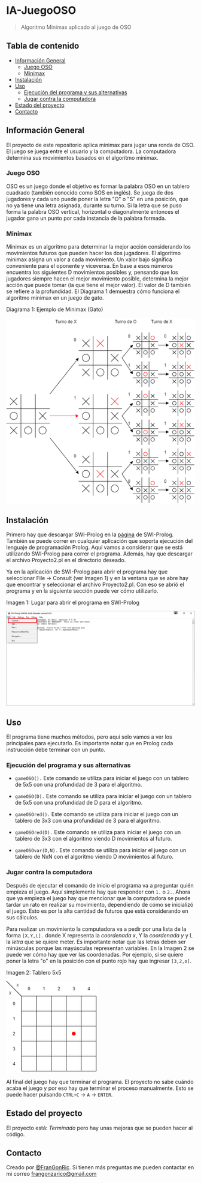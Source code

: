 # IA-JuegoOSO
 > Algoritmo Minimax aplicado al juego de OSO

## Tabla de contenido
* [Información General](#información-general)
  * [Juego OSO](#juego-oso)
  * [Minimax](#minimax)
* [Instalación](#instalación)
* [Uso](#uso)
  * [Ejecución del programa y sus alternativas](#ejecución-del-programa-y-sus-alternativas)
  * [Jugar contra la computadora](#jugar-contra-la-computadora)
* [Estado del proyecto](#estado-del-proyecto)
* [Contacto](#contacto)

## Información General
El proyecto de este repositorio aplica minimax para jugar una ronda de OSO. El juego se juega entre el usuario y la computadora. La computadora determina sus movimientos basados en el algoritmo minimax. 

### Juego OSO
OSO es un juego donde el objetivo es formar la palabra OSO en un tablero cuadrado (también conocido como SOS en inglés). Se juega de dos jugadores y cada uno puede poner la letra "O" o "S" en una posición, que no ya tiene una letra asignada, durante su turno. Si la letra que se puso forma la palabra OSO vertical, horizontal o diagonalmente entonces el jugador gana un punto por cada instancia de la palabra formada. 

### Minimax
Minimax es un algoritmo para determinar la mejor acción considerando los movimientos futuros que pueden hacer los dos jugadores. El algoritmo minimax asigna un valor a cada movimiento. Un valor bajo significa conveniente para el oponente y viceversa. En base a esos números encuentra los siguientes D movimientos posibles y, pensando que los jugadores siempre hacen el mejor movimiento posible, determina la mejor acción que puede tomar (la que tiene el mejor valor). El valor de D también se refiere a la profundidad. El Diagrama 1 demuestra cómo funciona el algoritmo minimax en un juego de gato.

Diagrama 1: Ejemplo de Minimax (Gato)

![Diagrama Minimax Gato](img/gatoMinimax.png)

## Instalación
Primero hay que descargar SWI-Prolog en la [página](https://www.swi-prolog.org/download/stable) de SWI-Prolog. También se puede correr en cualquier aplicación que soporta ejecución del lenguaje de programación Prolog. Aquí vamos a considerar que se está utilizando SWI-Prolog para correr el programa. Además, hay que descargar el archivo Proyecto2.pl en el directorio deseado.

Ya en la aplicación de SWI-Prolog para abrir el programa hay que seleccionar File -> Consult (ver Imagen 1) y en la ventana que se abre hay que encontrar y seleccionar el archivo Proyecto2.pl. Con eso se abrió el programa y en la siguiente sección puede ver cómo utilizarlo.

Imagen 1: Lugar para abrir el programa en SWI-Prolog

![Prolog Consult](img/prologConsult.png)

## Uso
El programa tiene muchos métodos, pero aquí solo vamos a ver los principales para ejecutarlo. Es importante notar que en Prolog cada instrucción debe terminar con un punto.

### Ejecución del programa y sus alternativas

* `gameOSO().` Este comando se utiliza para iniciar el juego con un tablero de 5x5 con una profundidad de 3 para el algoritmo.

* `gameOSO(D).` Este comando se utiliza para iniciar el juego con un tablero de 5x5 con una profundidad de D para el algoritmo.

* `gameOSOred().` Este comando se utiliza para iniciar el juego con un tablero de 3x3 con una profundidad de 3 para el algoritmo.

* `gameOSOred(D).` Este comando se utiliza para iniciar el juego con un tablero de 3x3 con el algoritmo viendo D movimientos al futuro.

* `gameOSOvar(D,N).` Este comando se utiliza para iniciar el juego con un tablero de NxN con el algoritmo viendo D movimientos al futuro.

### Jugar contra la computadora
Después de ejecutar el comando de inicio el programa va a preguntar quién empieza el juego. Aquí simplemente hay que responder con `1.` o `2.`. Ahora que ya empieza el juego hay que mencionar que la computadora se puede tardar un rato en realizar su movimiento, dependiendo de cómo se inicializó el juego. Esto es por la alta cantidad de futuros que está considerando en sus cálculos. 

Para realizar un movimiento la computadora va a pedir por una lista de la forma `[X,Y,L].` donde X representa la *coordenada x*, Y la *coordenada y* y L la *letra* que se quiere meter. Es importante notar que las letras deben ser minúsculas porque las mayúsculas representan variables. En la Imagen 2 se puede ver cómo hay que ver las coordenadas. Por ejemplo, si se quiere poner la letra "o" en la posición con el punto rojo hay que ingresar `[3,2,o]`.

Imagen 2: Tablero 5x5

![Tablero 5x5](img/imgTablero5x5.png)

Al final del juego hay que terminar el programa. El proyecto no sabe cuándo acaba el juego y por eso hay que terminar el proceso manualmente. Esto se puede hacer pulsando `CTRL+C` -> `A` -> `ENTER`.

## Estado del proyecto
El proyecto está: _Terminado_ pero hay unas mejoras que se pueden hacer al código.

## Contacto
Creado por [@FranGonRic](https://github.com/FranGonRic). Si tienen más preguntas me pueden contactar en mi correo frangonzarico@gmail.com
